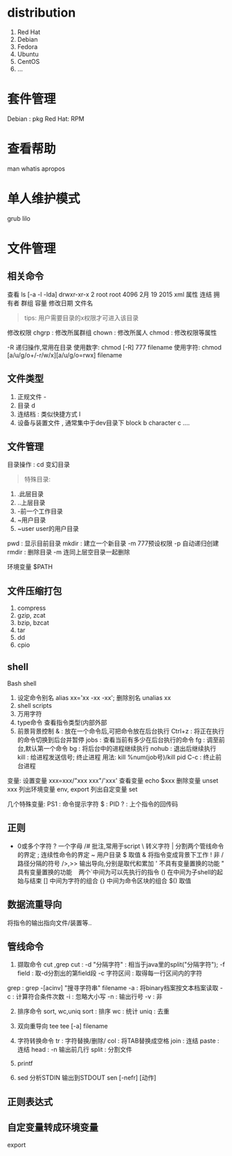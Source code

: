 # distribution
1. Red Hat
2. Debian
3. Fedora
4. Ubuntu
5. CentOS
6. ...

# 套件管理
Debian : pkg
Red Hat: RPM

# 查看帮助
man
whatis
apropos

# 单人维护模式
grub
lilo

# 文件管理
## 相关命令
查看 ls [-a -l -lda]
drwxr-xr-x  2   root  root    4096 2月 19  2015 xml
    属性   连结 拥有者 群组    容量   修改日期  文件名

> tips: 用户需要目录的x权限才可进入该目录

修改权限
chgrp : 修改所属群组
chown : 修改所属人
chmod : 修改权限等属性

-R 递归操作,常用在目录
使用数字: chmod [-R] 777 filename
使用字符: chmod [a/u/g/o+/-r/w/x][a/u/g/o=rwx] filename

## 文件类型
1. 正规文件                 -
2. 目录                     d
3. 连结档 : 类似快捷方式     l
4. 设备与装置文件 , 通常集中于dev目录下
   block                    b
   character                c
....

## 文件管理
目录操作 :
cd 变幻目录
> 特殊目录:
1. .此层目录
2. ..上层目录
3. -前一个工作目录
4. ~用户目录
5. ~user user的用户目录

pwd    : 显示目前目录
mkdir  : 建立一个新目录 -m 777预设权限 -p 自动递归创建
rmdir  : 删除目录       -m 连同上层空目录一起删除

环境变量 $PATH

## 文件压缩打包
1. compress
2. gzip, zcat
3. bzip, bzcat
4. tar
5. dd
6. cpio

## shell
Bash shell

1. 设定命令别名 alias xx='xx -xx -xx'; 删除别名 unalias xx
3. shell scripts
4. 万用字符
5. type命令 查看指令类型(内部外部
2. 前景背景控制
&      : 放在一个命令后,可把命令放在后台执行
Ctrl+z : 将正在执行的命令切换到后台并暂停
jobs   : 查看当前有多少在后台执行的命令
fg     : 调至前台,默认第一个命令
bg     : 将后台中的进程继续执行
nohub  : 退出后继续执行
kill   : 给进程发送信号; 终止进程 用法: kill %num(job号)/kill pid
C-c    : 终止前台进程

变量:
设置变量 xxx=xxx/"xxx xxx"/'xxx'
查看变量 echo $xxx
删除变量 unset xxx
列出环境变量 env, export
列出自定变量 set

几个特殊变量:
PS1 : 命令提示字符
$   : PID
?   : 上个指令的回传码

## 正则
* 0或多个字符
? 一个字母
/# 批注,常用于script
\ 转义字符
| 分割两个管线命令的界定
; 连续性命令的界定
~ 用户目录
$ 取值
& 将指令变成背景下工作
! 非
/ 路径分隔的符号
/>,>> 输出导向,分别是取代和累加
' 不具有变量置换的功能
" 具有变量置换的功能
` ` 两个`中间为可以先执行的指令
() 在中间为子shell的起始与结束
[] 中间为字符的组合
{} 中间为命令区块的组合
$() 取值

## 数据流重导向
将指令的输出指向文件/装置等..

## 管线命令
1. 撷取命令 cut ,grep
cut :
-d "分隔字符" : 相当于java里的split("分隔字符");
-f field      : 取-d分割出的第field段
-c 字符区间   : 取得每一行区间内的字符

grep :
grep -[acinv] "搜寻字符串" filename
-a : 将binary档案按文本档案读取
-c : 计算符合条件次数
-i : 忽略大小写
-n : 输出行号
-v : 非

2. 排序命令 sort, wc,uniq
sort : 排序
wc   : 统计
uniq : 去重

3. 双向重导向 tee
tee [-a] filename

4. 字符转换命令
tr : 字符替换/删除/
col  : 将TAB替换成空格
join : 连结
paste : 连结
head : -n 输出前几行
split : 分割文件

4. printf

5. sed 分析STDIN 输出到STDOUT
sen [-nefr] [动作]


## 正则表达式



## 自定变量转成环境变量
export
